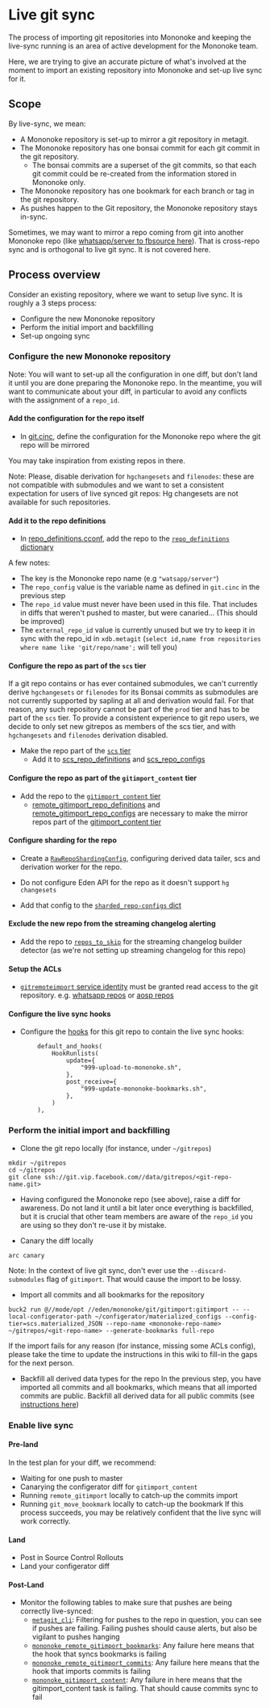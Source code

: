 # Live git sync

The process of importing git repositories into Mononoke and keeping the live-sync running is an area of active development for the Mononoke team.

Here, we are trying to give an accurate picture of what's involved at the moment to import an existing repository into Mononoke and set-up live sync for it.

## Scope

By live-sync, we mean:
* A Mononoke repository is set-up to mirror a git repository in metagit.
* The Mononoke repository has one bonsai commit for each git commit in the git repository.
    * The bonsai commits are a superset of the git commits, so that each git commit could be re-created from the information stored in Mononoke only.
* The Mononoke repository has one bookmark for each branch or tag in the git repository.
* As pushes happen to the Git repository, the Mononoke repository stays in-sync.

Sometimes, we may want to mirror a repo coming from git into another Mononoke repo (like [whatsapp/server to fbsource here](https://fb.workplace.com/groups/sourcecontrolteam/permalink/6855936641194290/)).
That is cross-repo sync and is orthogonal to live git sync. It is not covered here.

## Process overview

Consider an existing repository, where we want to setup live sync.
It is roughly a 3 steps process:

* Configure the new Mononoke repository
* Perform the initial import and backfilling
* Set-up ongoing sync

### Configure the new Mononoke repository

Note: You will want to set-up all the configuration in one diff, but don't land it until you are done preparing the Mononoke repo.
In the meantime, you will want to communicate about your diff, in particular to avoid any conflicts with the assignment of a `repo_id`.

#### Add the configuration for the repo itself

* In [git.cinc](https://www.internalfb.com/code/configerator/[master]/source/scm/mononoke/repos/repos/git.cinc), define the configuration for the Mononoke repo where the git repo will be mirrored

You may take inspiration from existing repos in there.

Note:
Please, disable derivation for `hgchangesets` and `filenodes`: these are not compatible with submodules and we want to set a consistent expectation for users of live synced git repos: Hg changesets are not available for such repositories.

#### Add it to the repo definitions

* In [repo_definitions.cconf](https://www.internalfb.com/code/configerator/[3ae88dc5438d1ca6846708d7381a2b9aa057d157]/source/scm/mononoke/repos/repos/repo_definitions.cconf), add the repo to the [`repo_definitions` dictionary](https://www.internalfb.com/code/configerator/[3ae88dc5438d1ca6846708d7381a2b9aa057d157]/source/scm/mononoke/repos/repos/repo_definitions.cconf?lines=17)

A few notes:
* The key is the Mononoke repo name (e.g `"watsapp/server"`)
* The `repo_config` value is the variable name as defined in `git.cinc` in the previous step
* The `repo_id` value must never have been used in this file. That includes in diffs that weren't pushed to master, but were canaried... (This should be improved)
* The `external_repo_id` value is currently unused but we try to keep it in sync with the repo_id in `xdb.metagit` (`select id,name from repositories where name like 'git/repo/name';` will tell you)

#### Configure the repo as part of the `scs` tier

If a git repo contains or has ever contained submodules, we can't currently derive `hgchangesets` or `filenodes` for its Bonsai commits as submodules are not currently supported by sapling at all and derivation would fail.
For that reason, any such repository cannot be part of the `prod` tier and has to be part of the `scs` tier. To provide a consistent experience to git repo users, we decide to only set new gitrepos as members of the scs tier, and with `hgchangesets` and `filenodes` derivation disabled.

* Make the repo part of the [`scs` tier](https://www.internalfb.com/code/configerator/[3ae88dc5438d1ca6846708d7381a2b9aa057d157]/source/scm/mononoke/repos/tiers/scs.cconf)
    * Add it to [scs_repo_definitions](https://www.internalfb.com/code/configerator/[3ae88dc5438d]/source/scm/mononoke/repos/repos/prod.cinc?lines=91) and [scs_repo_configs](https://www.internalfb.com/code/configerator/[3ae88dc5438d]/source/scm/mononoke/repos/repos/prod.cinc?lines=98)

#### Configure the repo as part of the `gitimport_content` tier

* Add the repo to the [`gitimport_content` tier](https://www.internalfb.com/code/configerator/[3ae88dc5438d1ca6846708d7381a2b9aa057d157]/source/scm/mononoke/repos/tiers/gitimport_content.cconf)
   * [remote_gitimport_repo_definitions](https://www.internalfb.com/code/configerator/[3ae88dc5438d]/source/scm/mononoke/repos/repos/prod.cinc?lines=106) and [remote_gitimport_repo_configs](https://www.internalfb.com/code/configerator/[3ae88dc5438d]/source/scm/mononoke/repos/repos/prod.cinc?lines=111) are necessary to make the mirror repos part of the [gitimport_content tier](https://www.internalfb.com/code/configerator/[3ae88dc5438d1ca6846708d7381a2b9aa057d157]/source/scm/mononoke/repos/tiers/gitimport_content.cconf)

#### Configure sharding for the repo

* Create a [`RawRepoShardingConfig`](https://www.internalfb.com/code/configerator/[e3b67b723b7e572503d18792df72d8bb45c49249]/source/scm/mononoke/sharding/sharding.cinc?lines=789), configuring derived data tailer, scs and derivation worker for the repo.
* Do not configure Eden API for the repo as it doesn't support `hg changesets`

* Add that config to the [`sharded_repo-configs` dict](https://www.internalfb.com/code/configerator/[e3b67b723b7e572503d18792df72d8bb45c49249]/source/scm/mononoke/sharding/sharding.cinc?lines=825)

#### Exclude the new repo from the streaming changelog alerting

* Add the repo to [`repos_to_skip`](https://www.internalfb.com/code/configerator/[e82b3da4be730cb097524ee41f3da8657f4c12a5]/source/scm/mononoke/detectors/streaming_changelog_builder.detector.cconf?lines=35) for the streaming changelog builder detector (as we're not setting up streaming changelog for this repo) 

#### Setup the ACLs

* [`gitremoteimport` service identity](https://www.internalfb.com/amp/identity?type=SERVICE_IDENTITY&name=gitremoteimport) must be granted read access to the git repository. e.g. [whatsapp repos](https://www.internalfb.com/amp/ACL/REPO%3Arepos%2Fgit%2Fwhatsapp) or [aosp repos](https://www.internalfb.com/amp/ACL/REPO%3Arepos%2Fgit%2Faosp)

#### Configure the live sync hooks

* Configure the [hooks](https://www.internalfb.com/code/configerator/[130cdab06b41f531aca5b325b05913770c485ab2]/source/scm/repoconfigs/gitrepoconfigs.cconf?lines=76) for this git repo to contain the live sync hooks:
```
        default_and_hooks(
            HookRunlists(
                update={
                    "999-upload-to-mononoke.sh",
                },
                post_receive={
                    "999-update-mononoke-bookmarks.sh",
                },
            )
        ),
```

### Perform the initial import and backfilling

* Clone the git repo locally (for instance, under `~/gitrepos`)
```
mkdir ~/gitrepos
cd ~/gitrepos
git clone ssh://git.vip.facebook.com//data/gitrepos/<git-repo-name.git>
```

* Having configured the Mononoke repo (see above), raise a diff for awareness. Do not land it until a bit later once everything is backfilled, but it is crucial that other team members are aware of the `repo_id` you are using so they don't re-use it by mistake.

* Canary the diff locally
```
arc canary
```

Note: In the context of live git sync, don't ever use the `--discard-submodules` flag of `gitimport`. That would cause the import to be lossy.
* Import all commits and all bookmarks for the repository
```
buck2 run @//mode/opt //eden/mononoke/git/gitimport:gitimport -- --local-configerator-path ~/configerator/materialized_configs --config-tier=scs.materialized_JSON --repo-name <mononoke-repo-name> ~/gitrepos/<git-repo-name> --generate-bookmarks full-repo
```

If the import fails for any reason (for instance, missing some ACLs config), please take the time to update the instructions in this wiki to fill-in the gaps for the next person.

* Backfill all derived data types for the repo
In the previous step, you have imported all commits and all bookmarks, which means that all imported commits are public.
Backfill all derived data for all public commits (see [instructions here](https://www.internalfb.com/intern/wiki/Source_Control/Mononoke/Development/Backfilling_Derived_Data/))

### Enable live sync

#### Pre-land
In the test plan for your diff, we recommend:
* Waiting for one push to master
* Canarying the configerator diff for `gitimport_content`
* Running `remote_gitimport` locally to catch-up the commits import
* Running `git_move_bookmark` locally to catch-up the bookmark
If this process succeeds, you may be relatively confident that the live sync will work correctly.

#### Land
* Post in Source Control Rollouts
* Land your configerator diff

#### Post-Land
* Monitor the following tables to make sure that pushes are being correctly live-synced:
    * [`metagit_cli`](https://fburl.com/scuba/metagit_cli/tlaia50r): Filtering for pushes to the repo in question, you can see if pushes are failing. Failing pushes should cause alerts, but also be vigilant to pushes hanging
    * [`mononoke_remote_gitimport_bookmarks`](https://fburl.com/scuba/mononoke_gitimport_content/a1mxzyc9): Any failure here means that the hook that syncs bookmarks is failing
    * [`mononoke_remote_gitimport_commits`](https://fburl.com/scuba/mononoke_remote_gitimport_commits/ix13ace9): Any failure here means that the hook that imports commits is failing
    * [`mononoke_gitimport_content`](https://fburl.com/scuba/mononoke_gitimport_content/a1mxzyc9): Any failure in here means that the gitimport_content task is failing. That should cause commits sync to fail
